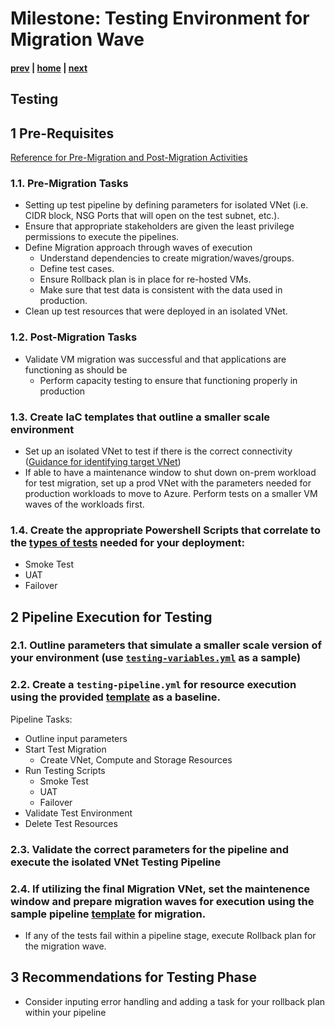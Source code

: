 # Milestone: Testing Environment for Migration Wave

#### [prev](./devops-iac-redeployment.md) | [home](./welcome.md)  | [next](./devops-iac-migration.md)

## Testing
 
## 1 Pre-Requisites
[Reference for Pre-Migration and Post-Migration Activities](https://github.com/Azure/fta-liftandshift-dcmigration/blob/main/doc/testing.md#12-technical)

### 1.1\. Pre-Migration Tasks 
- Setting up test pipeline by defining parameters for isolated VNet (i.e. CIDR block, NSG Ports that will open on the test subnet, etc.).
- Ensure that appropriate stakeholders are given the least privilege permissions to execute the pipelines.
- Define Migration approach through waves of execution
    - Understand dependencies to create migration/waves/groups.
    - Define test cases.
    - Ensure Rollback plan is in place for re-hosted VMs.
    - Make sure that test data is consistent with the data used in production.
- Clean up test resources that were deployed in an isolated VNet.


### 1.2\. Post-Migration Tasks 
- Validate VM migration was successful and that applications are functioning as should be
    - Perform capacity testing to ensure that functioning properly in production

### 1.3\. Create IaC templates that outline a smaller scale environment 
- Set up an isolated VNet to test if there is the correct connectivity ([Guidance for identifying target VNet](https://github.com/Azure/fta-liftandshift-dcmigration/blob/main/doc/testing.md#23-identify-target-vnets-tests-and-migration-workflow))
- If able to have a maintenance window to shut down on-prem workload for test migration, set up a prod VNet with the parameters needed for production workloads to move to Azure. Perform tests on a smaller VM waves of the workloads first.

### 1.4\. Create the appropriate Powershell Scripts that correlate to the [types of tests](https://github.com/Azure/fta-liftandshift-dcmigration/blob/main/doc/testing.md#2-migration-plan-definition) needed for your deployment:
- Smoke Test
- UAT
- Failover 

## 2 Pipeline Execution for Testing

### 2.1\. Outline parameters that simulate a smaller scale version of your environment (use [`testing-variables.yml`](./pipelines/testing-variables.yml) as a sample)

### 2.2\. Create a `testing-pipeline.yml` for resource execution using the provided [template](./pipelines/testing-pipeline.yml) as a baseline.
Pipeline Tasks:
- Outline input parameters
- Start Test Migration
    - Create VNet, Compute and Storage Resources
- Run Testing Scripts
    - Smoke Test
    - UAT
    - Failover 
- Validate Test Environment
- Delete Test Resources 

### 2.3\. Validate the correct parameters for the pipeline and execute the isolated VNet Testing Pipeline

### 2.4\. If utilizing the final Migration VNet, set the maintenence window and prepare migration waves for execution using the sample pipeline [template](./pipelines/testing-pipeline.yml) for migration.
- If any of the tests fail within a pipeline stage, execute Rollback plan for the migration wave.

## 3 Recommendations for Testing Phase
- Consider inputing error handling and adding a task for your rollback plan within your pipeline


 